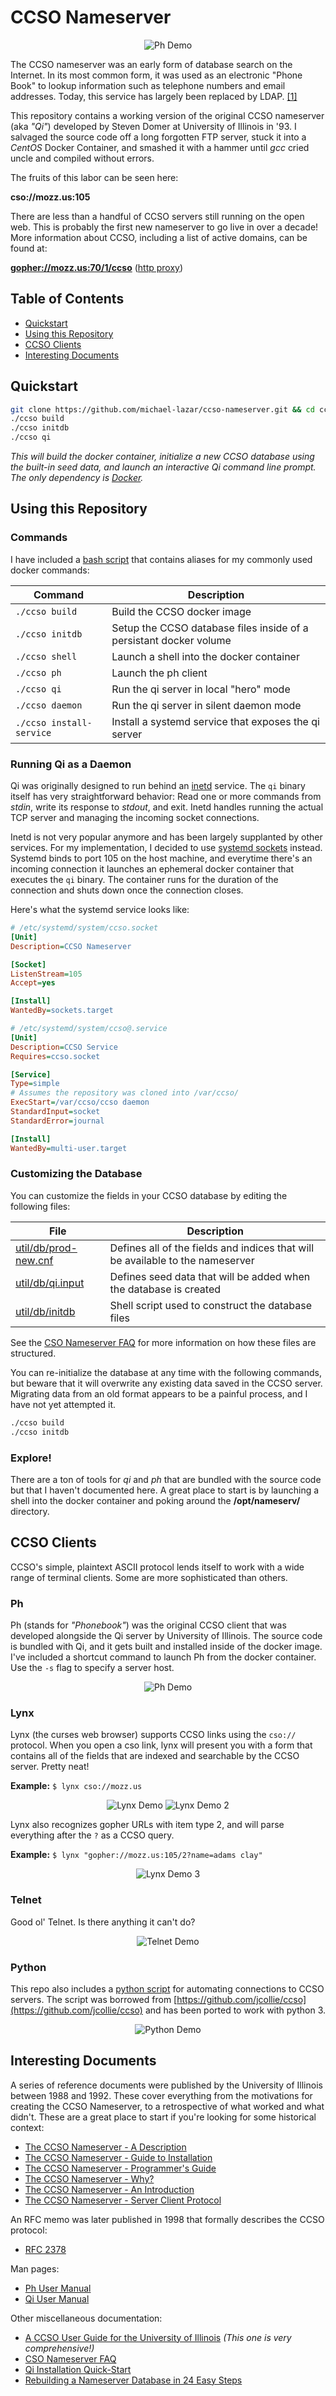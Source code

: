 # CCSO Nameserver

<p align="center">
<img alt="Ph Demo" src="resources/demo_ph.png"/>
</p>

The CCSO nameserver was an early form of database search on the Internet. 
In its most common form, it was used as an electronic "Phone Book" to
lookup information such as telephone numbers and email addresses. Today,
this service has largely been replaced by LDAP.  [[1]](https://en.wikipedia.org/wiki/CCSO_Nameserver)

This repository contains a working version of the original CCSO nameserver
(aka *"Qi"*) developed by Steven Domer at University of Illinois in '93. I
salvaged the source code off a long forgotten FTP server, stuck it into a
*CentOS* Docker Container, and smashed it with a hammer until *gcc* cried
uncle and compiled without errors.

The fruits of this labor can be seen here:

**cso://mozz.us:105**

There are less than a handful of CCSO servers still running on the open web.
This is probably the first new nameserver to go live in over a decade! More
information about CCSO, including a list of active domains, can be found at:

<a href=gopher://mozz.us:70/1/ccso><b>gopher://mozz.us:70/1/ccso</b></a>
([http proxy](https://gopher.floodgap.com/gopher/gw?a=gopher%3A%2F%2Fmozz.us%3A70%2F1%2Fccso))

## Table of Contents

- [Quickstart](#quickstart)
- [Using this Repository](#using-this-repository)
- [CCSO Clients](#ccso-clients)
- [Interesting Documents](#interesting-documents)

## Quickstart

```bash
git clone https://github.com/michael-lazar/ccso-nameserver.git && cd ccso-nameserver
./ccso build
./ccso initdb
./ccso qi
```

*This will build the docker container, initialize a new CCSO database using the built-in seed data, and launch an interactive Qi command line prompt. The only dependency is [Docker](https://www.docker.com/).*

## Using this Repository

### Commands

I have included a [bash script](ccso) that contains aliases for my commonly used docker commands:

Command | Description
--- | ---
``./ccso build`` | Build the CCSO docker image
``./ccso initdb`` | Setup the CCSO database files inside of a persistant docker volume
``./ccso shell`` | Launch a shell into the docker container
``./ccso ph`` | Launch the ph client
``./ccso qi`` | Run the qi server in local "hero" mode
``./ccso daemon`` | Run the qi server in silent daemon mode
``./ccso install-service`` | Install a systemd service that exposes the qi server

### Running Qi as a Daemon

Qi was originally designed to run behind an [inetd](https://en.wikipedia.org/wiki/Inetd) service. The ``qi`` binary itself has very straightforward behavior: Read one or more commands from *stdin*, write its response to *stdout*, and exit. Inetd handles running the actual TCP server and managing the incoming socket connections.

Inetd is not very popular anymore and has been largely supplanted by other services. For my implementation, I decided to use [systemd sockets](https://www.freedesktop.org/software/systemd/man/systemd.socket.html) instead. Systemd binds to port 105 on the host machine, and everytime there's an incoming connection it launches an ephemeral docker container that executes the ``qi`` binary. The container runs for the duration of the connection and shuts down once the connection closes.

Here's what the systemd service looks like:

```ini
# /etc/systemd/system/ccso.socket
[Unit]
Description=CCSO Nameserver

[Socket]
ListenStream=105
Accept=yes

[Install]
WantedBy=sockets.target
```

```ini
# /etc/systemd/system/ccso@.service
[Unit]
Description=CCSO Service
Requires=ccso.socket

[Service]
Type=simple
# Assumes the repository was cloned into /var/ccso/
ExecStart=/var/ccso/ccso daemon
StandardInput=socket
StandardError=journal

[Install]
WantedBy=multi-user.target
```

### Customizing the Database

You can customize the fields in your CCSO database by editing the following files:

File | Description
--- | ---
[util/db/prod-new.cnf](util/db/prod-new.cnf) | Defines all of the fields and indices that will be available to the nameserver
[util/db/qi.input](util/db/qi.input) | Defines seed data that will be added when the database is created
[util/db/initdb](initdb) | Shell script used to construct the database files

See the [CSO Nameserver FAQ](https://mozz.us/static/ccso/FAQ.txt) for more information on how these files are structured.

You can re-initialize the database at any time with the following commands, but beware that it will overwrite any existing data saved in the CCSO server. Migrating data from an old format appears to be a painful process, and I have not yet attempted it.

```bash
./ccso build
./ccso initdb
```

### Explore!

There are a ton of tools for *qi* and *ph* that are bundled with the source code but that I haven't documented here. A great place to start is by launching a shell into the docker container and poking around the **/opt/nameserv/** directory.

## CCSO Clients

CCSO's simple, plaintext ASCII protocol lends itself to work with a wide
range of terminal clients. Some are more sophisticated than others.

### Ph

Ph (stands for *"Phonebook"*) was the original CCSO client that was developed
alongside the Qi server by University of Illinois. The source code is bundled
with Qi, and it gets built and installed inside of the docker image. I've included
a shortcut command to launch Ph from the docker container. Use the ``-s`` flag
to specify a server host. 

<p align="center">
<img alt="Ph Demo" src="resources/demo_ph.png"/>
</p>

### Lynx

Lynx (the curses web browser) supports CCSO links using the ``cso://`` protocol.
When you open a cso link, lynx will present you with a form that contains all of
the fields that are indexed and searchable by the CCSO server. Pretty neat!

**Example:** ``$ lynx cso://mozz.us``

<p align="center">
<img alt="Lynx Demo" src="resources/demo_lynx.png"/>
<img alt="Lynx Demo 2" src="resources/demo_lynx2.png"/>
</p>

Lynx also recognizes gopher URLs with item type 2, and will parse everything
after the ``?`` as a CCSO query.

**Example:** ``$ lynx "gopher://mozz.us:105/2?name=adams clay"``

<p align="center">
<img alt="Lynx Demo 3" src="resources/demo_lynx3.png"/>
</p>

### Telnet

Good ol' Telnet. Is there anything it can't do?

<p align="center">
<img alt="Telnet Demo" src="resources/demo_telnet.png"/>
</p>

### Python

This repo also includes a [python script](util/ccso.py) for automating connections to CCSO servers.
The script was borrowed from [https://github.com/jcollie/ccso](https://github.com/jcollie/ccso)
and has been ported to work with python 3.

<p align="center">
<img alt="Python Demo" src="resources/demo_python.png"/>
</p>

## Interesting Documents

A series of reference documents were published by the University of Illinois
between 1988 and 1992. These cover everything from the motivations for creating
the CCSO Nameserver, to a retrospective of what worked and what didn't.
These are a great place to start if you're looking for some historical context:

- [The CCSO Nameserver - A Description](https://mozz.us/static/ccso/description.pdf)
- [The CCSO Nameserver - Guide to Installation](https://mozz.us/static/ccso/install.pdf)
- [The CCSO Nameserver - Programmer's Guide](https://mozz.us/static/ccso/programmer.pdf)
- [The CCSO Nameserver - Why?](https://mozz.us/static/ccso/why.pdf)
- [The CCSO Nameserver - An Introduction](https://mozz.us/static/ccso/introduction.pdf)
- [The CCSO Nameserver - Server Client Protocol](https://mozz.us/static/ccso/protocol.pdf)

An RFC memo was later published in 1998 that formally describes the CCSO protocol:

- [RFC 2378](https://tools.ietf.org/html/rfc2378)

Man pages:

- [Ph User Manual](https://mozz.us/static/ccso/ph.0.pdf)
- [Qi User Manual](https://mozz.us/static/ccso/qi.0.pdf)

Other miscellaneous documentation:

- [A CCSO User Guide for the University of Illinois](https://mozz.us/static/ccso/ph.pdf) *(This one is very comprehensive!)*
- [CSO Nameserver FAQ](https://mozz.us/static/ccso/FAQ.txt)
- [Qi Installation Quick-Start](https://mozz.us/static/ccso/quick-start.txt)
- [Rebuilding a Nameserver Database in 24 Easy Steps](https://mozz.us/static/ccso/rebuild.pdf)
